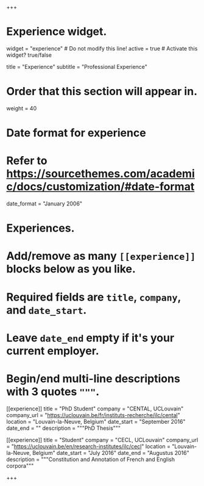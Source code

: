 +++
# Experience widget.
widget = "experience"  # Do not modify this line!
active = true  # Activate this widget? true/false

title = "Experience"
subtitle = "Professional Experience"

# Order that this section will appear in.
weight = 40

# Date format for experience
#   Refer to https://sourcethemes.com/academic/docs/customization/#date-format
date_format = "January 2006"

# Experiences.
#   Add/remove as many `[[experience]]` blocks below as you like.
#   Required fields are `title`, `company`, and `date_start`.
#   Leave `date_end` empty if it's your current employer.
#   Begin/end multi-line descriptions with 3 quotes `"""`.

[[experience]]
  title = "PhD Student"
  company = "CENTAL, UCLouvain"
  company_url = "https://uclouvain.be/fr/instituts-recherche/ilc/cental"
  location = "Louvain-la-Neuve, Belgium"
  date_start = "September 2016"
  date_end = ""
  description = """PhD Thesis"""

[[experience]]
  title = "Student"
  company = "CECL, UCLouvain"
  company_url = "https://uclouvain.be/en/research-institutes/ilc/cecl"
  location = "Louvain-la-Neuve, Belgium"
  date_start = "July 2016"
  date_end = "Augustus 2016"
  description = """Constitution and Annotation of French and English corpora"""
  
  

+++

